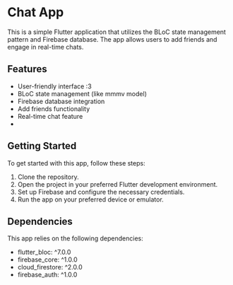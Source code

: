 # Chat App

This is a simple Flutter application that utilizes the BLoC state management pattern and Firebase database. The app allows users to add friends and engage in real-time chats.

## Features

- User-friendly interface :3
- BLoC state management (like mmmv model)
- Firebase database integration 
- Add friends functionality
- Real-time chat feature
- 

## Getting Started

To get started with this app, follow these steps:

1. Clone the repository.
2. Open the project in your preferred Flutter development environment.
3. Set up Firebase and configure the necessary credentials.
4. Run the app on your preferred device or emulator.

## Dependencies

This app relies on the following dependencies:

- flutter_bloc: ^7.0.0
- firebase_core: ^1.0.0
- cloud_firestore: ^2.0.0
- firebase_auth: ^1.0.0


